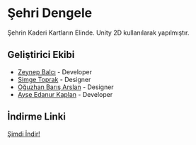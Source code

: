 # Şehri Dengele

Şehrin Kaderi Kartların Elinde. Unity 2D kullanılarak yapılmıştır.

## Geliştirici Ekibi

- [Zeynep Balcı](https://github.com/AlZenn) - Developer
- [Simge Toprak](https://www.linkedin.com/in/simge-toprak-aa40602b5/) - Designer
- [Oğuzhan Barış Arslan](https://www.linkedin.com/in/o%C4%9Fuzhan-bar%C4%B1%C5%9F-arslan-b361b828b/) - Designer
- [Ayşe Edanur Kaplan](https://www.linkedin.com/in/ay%C5%9Fe-eda-kaplan-06150b254/) - Developer

## İndirme Linki

[Şimdi İndir!](https://alzennn.itch.io/sehri-dengele)
